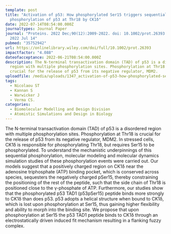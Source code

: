 ```yaml
---
template: post
title: "Activation of p53: How phosphorylated Ser15 triggers sequential
  phosphorylation of p53 at Thr18 by CK1δ"
date: 2022-07-14T08:54:00.000Z
journaltypes: Journal Paper
journal: "Proteins. 2022 Dec;90(12):2009-2022. doi: 10.1002/prot.26393. Epub
  2022 Jul 14"
pubmed: "35752942"
url: https://onlinelibrary.wiley.com/doi/full/10.1002/prot.26393
impactfactor: "4.088"
dateofacceptance: 2022-06-21T08:54:00.000Z
description: The N-terminal transactivation domain (TAD) of p53 is a disordered
  region with multiple phosphorylation sites. Phosphorylation at Thr18 is
  crucial for the release of p53 from its negative regulator, MDM2.
uploadfile: /media/uploads/1347_activation-of-p53-how-phosphorylated-ser15.pdf
tags:
  - Nicolaou ST
  - Kannan S
  - Warwicker J
  - Verma CS.
categories:
  - Biomolecular Modelling and Design Division
  - Atomistic Simulations and Design in Biology
---
```

<!--StartFragment-->

The N-terminal transactivation domain (TAD) of p53 is a disordered region with multiple phosphorylation sites. Phosphorylation at Thr18 is crucial for the release of p53 from its negative regulator, MDM2. In stressed cells, CK1δ is responsible for phosphorylating Thr18, but requires Ser15 to be phosphorylated. To understand the mechanistic underpinnings of this sequential phosphorylation, molecular modeling and molecular dynamics simulation studies of these phosphorylation events were carried out. Our models suggest that a positively charged region on CK1δ near the adenosine triphosphate (ATP) binding pocket, which is conserved across species, sequesters the negatively charged pSer15, thereby constraining the positioning of the rest of the peptide, such that the side chain of Thr18 is positioned close to the γ-phosphate of ATP. Furthermore, our studies show that the phosphorylated p53 TAD1 (p53pSer15) peptide binds more strongly to CK1δ than does p53. p53 adopts a helical structure when bound to CK1δ, which is lost upon phosphorylation at Ser15, thus gaining higher flexibility and ability to morph into the binding site. We propose that upon phosphorylation at Ser15 the p53 TAD1 peptide binds to CK1δ through an electrostatically driven induced fit mechanism resulting in a flanking fuzzy complex.

<!--EndFragment-->